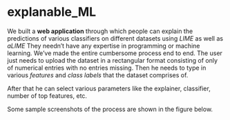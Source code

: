 # explanable_ML
We built a **web application** through which people can explain the predictions of various classifiers on different datasets
using *LIME* as well as *aLIME*
They needn’t have any expertise in programming or machine learning.
We’ve made the entire cumbersome process end to end.
The user just needs to upload the dataset in a rectangular format consisting of only of numerical entries with no entries missing.
Then he needs to type in various *features* and *class labels* that the dataset comprises of.

After that he can select various parameters like the explainer, classifier, number of top features, etc. 

Some sample screenshots of the process are shown in the figure below. 
